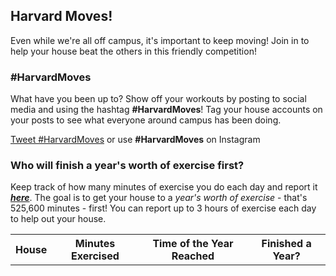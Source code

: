 ## Harvard Moves!

Even while we're all off campus, it's important to keep moving! Join in to help your house beat the others in this friendly competition!

### #HarvardMoves

What have you been up to? Show off your workouts by posting to social media and using the hashtag __#HarvardMoves__! Tag your house accounts on your posts to see what everyone around campus has been doing.

<a href="https://twitter.com/intent/tweet?button_hashtag=HarvardMoves&ref_src=twsrc%5Etfw" class="twitter-hashtag-button" data-show-count="false">Tweet #HarvardMoves</a><script async src="https://platform.twitter.com/widgets.js" charset="utf-8"></script> or use __#HarvardMoves__ on Instagram

### Who will finish a year's worth of exercise first?

Keep track of how many minutes of exercise you do each day and report it [___here___](https://forms.gle/DM885kDhJ9gyZXvP9). The goal is to get your house to a *year's worth of exercise* - that's 525,600 minutes - first! You can report up to 3 hours of exercise each day to help out your house.

<table><tr><th>House</th><th>Minutes Exercised</th><th>Time of the Year Reached</th><th>Finished a Year?</th></tr></table>


<script type="text/javascript" src="https://code.jquery.com/jquery-1.12.0.min.js"></script>
<script>

var spreadsheet_id = "1ioYTL8RvrMvwxpoKRv7smNDj6CjQbgJBiThVWuvB0KM",
    url = "https://spreadsheets.google.com/feeds/list/" +
          spreadsheet_id +
          "/default/public/values?alt=json";

var houses = [
    'Adams',
    'Cabot',
    'Currier',
    'Dudley',
    'Dunster',
    'Eliot',
    'Kirkland',
    'Leverett',
    'Lowell',
    'Mather',
    'Pfzorheimer',
    'Quincy',
    'Winthrop'
]

var house_info = {};
for (h_i = 0; h_i < houses.length; h_i++) {
    house_info[houses[h_i]] = {
        'total_count': 0,
        'time_reached': null,
        'records': [],
    }
}

var min_in_year = 525600;

// grab content from reporting spreadsheet and aggregate
$.get({
  url: url,
  success: function(response) {
    var data = response.feed.entry,
    len = data.length,
    i = 0,
    media_links = [];

    var current_day = null;
    var reported_emails = [];

    for (i = 0; i < len; i++) {
        timestamp_content = data[i].gsx$timestamp.$t.split(" ");
        day = timestamp_content[0];
        timestamp = data[i].gsx$timestamp.$t;
        email = data[i].gsx$emailaddress.$t;
        house = data[i].gsx$house.$t;
        minutes = parseInt(data[i].gsx$howmanyminutesdidyouexercisetoday.$t);

        if (day != current_day) {
            if (current_day == null) {
                for (h_i = 0; h_i < houses.length; h_i++) {
                    house_info[houses[h_i]]['records'].push({
                        timestamp: "4/5/2020 00:00:00",
                        email: "none@none.com",
                        house: house,
                        minutes: 0
                    })
                }
            }

            current_day = day;
            reported_emails = [];
        }

        if (!reported_emails.includes(email)) {
            house_info[house]['total_count'] += minutes;
            if (house_info[house]['total_count'] >= min_in_year) {
                house_info[house]['time_reached'] = timestamp;
            }
            house_info[house]['records'].push({
                timestamp:timestamp,
                email: email,
                house: house,
                minutes: minutes
            })
        }

        media_link = data[i].gsx$addalinktoatwitterinstagrampostofyourselfifyouhaveone.$t;
        if (media_link != "") {
            media_links.push(media_link);
        }
    }

    var sorted_houses = [];
    for (var house in house_info) {
        sorted_houses.push([house, house_info[house]['time_reached'], house_info[house]['total_count']]);
    }

    sorted_houses.sort(function(a, b) {
        if (a[1] != null && b[1] != null) {
            return a[1] - b[1]; // first date finished
        } else if (a[1] != null) {
            return -1; // a finished, b not
        } else if (b[1] != null) {
            return 1; // b finished, a not
        } else {
            return b[2] - a[2]; // neither finished - which has more minutes?
        }
    })

    var table_obj = $('table');
    const monthNames = ["January", "February", "March", "April", "May", "June",
      "July", "August", "September", "October", "November", "December"
    ];

    for (h_i = 0; h_i < houses.length; h_i++) {
        new_row = "<tr><td>" + sorted_houses[h_i][0] + "</td><td>" + sorted_houses[h_i][2] + "</td>"
        var reached_day = new Date(2020, 0, 1);
        reached_day.setMinutes(house_info[sorted_houses[h_i][0]]["total_count"]);
        new_row += "<td>" + monthNames[reached_day.getMonth()] + " " + reached_day.getDate() + " " + ('0' + reached_day.getHours()).slice(-2) + ":" + ('0' + reached_day.getMinutes()).slice(-2) + "</td>"
        time_reached = house_info[sorted_houses[h_i][0]]["time_reached"]
        if (time_reached != null) {
            new_row += "<td>Finished on " + monthNames[time_reached.getMonth()] + " " + time_reached.getDate() + ", " + time_reached.getYear() + "</td></tr>";
        } else {
            new_row += "<td>Still some more exercise to be done!</td></tr>"
        }
        table_obj.append(new_row)
    }
  }
});


</script>

